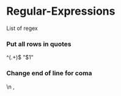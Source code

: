 # Regular-Expressions
List of regex

### Put all rows in quotes
^(.+)$
"$1"
### Change end of line for coma
\n
,
